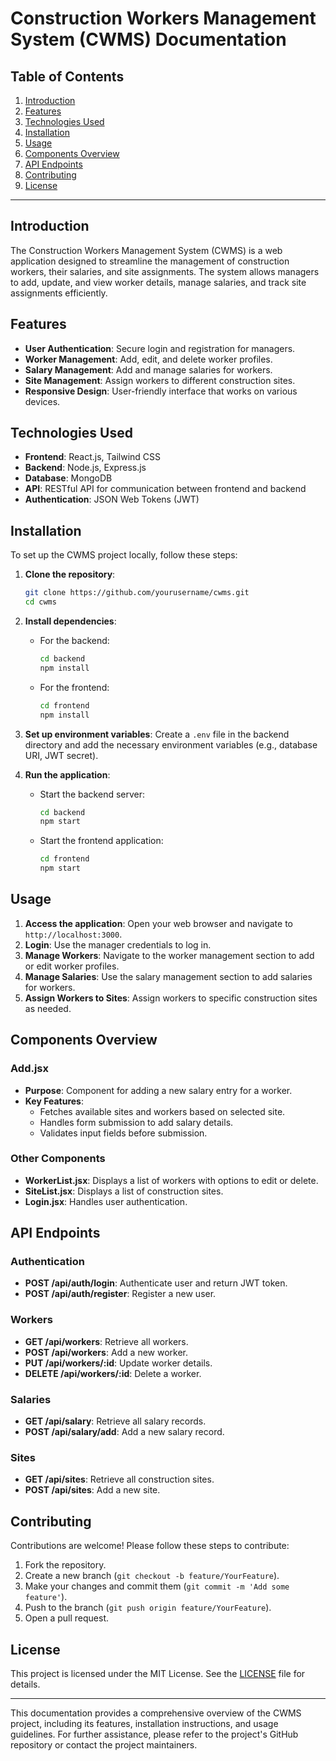 # Construction Workers Management System (CWMS) Documentation

## Table of Contents
1. [Introduction](#introduction)
2. [Features](#features)
3. [Technologies Used](#technologies-used)
4. [Installation](#installation)
5. [Usage](#usage)
6. [Components Overview](#components-overview)
7. [API Endpoints](#api-endpoints)
8. [Contributing](#contributing)
9. [License](#license)

---

## Introduction
The Construction Workers Management System (CWMS) is a web application designed to streamline the management of construction workers, their salaries, and site assignments. The system allows managers to add, update, and view worker details, manage salaries, and track site assignments efficiently.

## Features
- **User Authentication**: Secure login and registration for managers.
- **Worker Management**: Add, edit, and delete worker profiles.
- **Salary Management**: Add and manage salaries for workers.
- **Site Management**: Assign workers to different construction sites.
- **Responsive Design**: User-friendly interface that works on various devices.

## Technologies Used
- **Frontend**: React.js, Tailwind CSS
- **Backend**: Node.js, Express.js
- **Database**: MongoDB
- **API**: RESTful API for communication between frontend and backend
- **Authentication**: JSON Web Tokens (JWT)

## Installation
To set up the CWMS project locally, follow these steps:

1. **Clone the repository**:
   ```bash
   git clone https://github.com/yourusername/cwms.git
   cd cwms
   ```

2. **Install dependencies**:
   - For the backend:
     ```bash
     cd backend
     npm install
     ```
   - For the frontend:
     ```bash
     cd frontend
     npm install
     ```

3. **Set up environment variables**:
   Create a `.env` file in the backend directory and add the necessary environment variables (e.g., database URI, JWT secret).

4. **Run the application**:
   - Start the backend server:
     ```bash
     cd backend
     npm start
     ```
   - Start the frontend application:
     ```bash
     cd frontend
     npm start
     ```

## Usage
1. **Access the application**: Open your web browser and navigate to `http://localhost:3000`.
2. **Login**: Use the manager credentials to log in.
3. **Manage Workers**: Navigate to the worker management section to add or edit worker profiles.
4. **Manage Salaries**: Use the salary management section to add salaries for workers.
5. **Assign Workers to Sites**: Assign workers to specific construction sites as needed.

## Components Overview
### Add.jsx
- **Purpose**: Component for adding a new salary entry for a worker.
- **Key Features**:
  - Fetches available sites and workers based on selected site.
  - Handles form submission to add salary details.
  - Validates input fields before submission.

### Other Components
- **WorkerList.jsx**: Displays a list of workers with options to edit or delete.
- **SiteList.jsx**: Displays a list of construction sites.
- **Login.jsx**: Handles user authentication.

## API Endpoints
### Authentication
- **POST /api/auth/login**: Authenticate user and return JWT token.
- **POST /api/auth/register**: Register a new user.

### Workers
- **GET /api/workers**: Retrieve all workers.
- **POST /api/workers**: Add a new worker.
- **PUT /api/workers/:id**: Update worker details.
- **DELETE /api/workers/:id**: Delete a worker.

### Salaries
- **GET /api/salary**: Retrieve all salary records.
- **POST /api/salary/add**: Add a new salary record.

### Sites
- **GET /api/sites**: Retrieve all construction sites.
- **POST /api/sites**: Add a new site.

## Contributing
Contributions are welcome! Please follow these steps to contribute:
1. Fork the repository.
2. Create a new branch (`git checkout -b feature/YourFeature`).
3. Make your changes and commit them (`git commit -m 'Add some feature'`).
4. Push to the branch (`git push origin feature/YourFeature`).
5. Open a pull request.

## License
This project is licensed under the MIT License. See the [LICENSE](LICENSE) file for details.

---

This documentation provides a comprehensive overview of the CWMS project, including its features, installation instructions, and usage guidelines. For further assistance, please refer to the project's GitHub repository or contact the project maintainers.